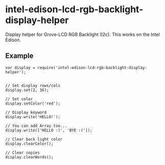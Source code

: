 # intel-edison-lcd-rgb-backlight-display-helper

Display helper for Grove-LCD RGB Backlight (I2c). This works on the Intel Edison.

## Example

```
var display = require('intel-edison-lcd-rgb-backlight-display-helper');


// Set display rows/cols
display.set(2, 16);

// Set color
display.setColor('red');

// Display keyword
display.write('HELLO!');

// You can add Array too...
display.write(['HELLO :)', 'BYE :(']);

// Clear back light color
display.clearColor();

// Clear copies
display.clearWords();


```